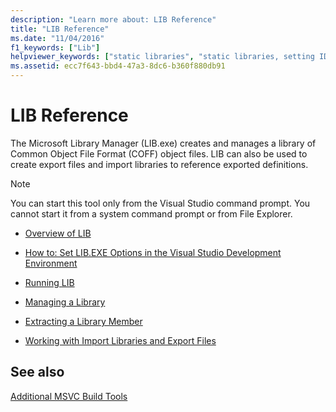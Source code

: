 ```yaml
---
description: "Learn more about: LIB Reference"
title: "LIB Reference"
ms.date: "11/04/2016"
f1_keywords: ["Lib"]
helpviewer_keywords: ["static libraries", "static libraries, setting IDE options", "Library Manager", "LIB [C++]", "32-Bit Library Manager"]
ms.assetid: ecc7f643-bbd4-47a3-8dc6-b360f880db91
---
```

# LIB Reference

The Microsoft Library Manager (LIB.exe) creates and manages a library of Common Object File Format (COFF) object files. LIB can also be used to create export files and import libraries to reference exported definitions.

> [!NOTE]
> You can start this tool only from the Visual Studio command prompt. You cannot start it from a system command prompt or from File Explorer.

- [Overview of LIB](overview-of-lib.md)

- [How to: Set LIB.EXE Options in the Visual Studio Development Environment](how-to-set-lib-exe-options-in-the-visual-studio-development-environment.md)

- [Running LIB](running-lib.md)

- [Managing a Library](managing-a-library.md)

- [Extracting a Library Member](extracting-a-library-member.md)

- [Working with Import Libraries and Export Files](working-with-import-libraries-and-export-files.md)

## See also

[Additional MSVC Build Tools](c-cpp-build-tools.md)
